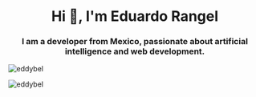 <h1 align="center">Hi 👋, I'm Eduardo Rangel</h1>
<h3 align="center">I am a developer from Mexico, passionate about artificial intelligence and web development.</h3>

<p>&nbsp;<img align="left" src="https://github-readme-stats.vercel.app/api?username=eddybel&show_icons=true&theme=dark&locale=en" alt="eddybel" /></p>
<p><img align="center" src="https://github-readme-streak-stats.herokuapp.com/?user=eddybel&" alt="eddybel" /></p>
